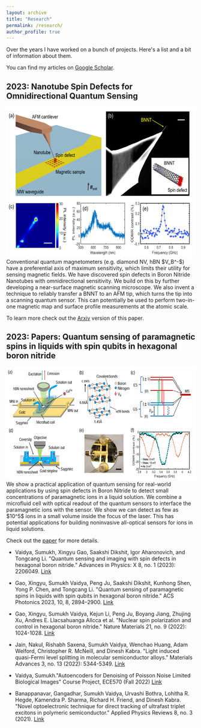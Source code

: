 ```yaml
---
layout: archive
title: "Research"
permalink: /research/
author_profile: true
---
```


Over the years I have worked on a bunch of projects. 
Here's a list and a bit of information about them.

You can find my articles on <a href="https://scholar.google.com/citations?user=6DuGsdEAAAAJ&hl=en">Google Scholar</a>.

2023: Nanotube Spin Defects for Omnidirectional Quantum Sensing
------
<img src='/images/BNNT_Probe.png' width="600" height="400">
<br>
Conventional quantum magnetometers (e.g. diamond NV, hBN $V_B^-$) have a preferential axis of maximum sensitivity, which limits their utility for sensing magnetic fields. 
We have discovered spin defects in Boron Nitride Nanotubes with omnidirectional sensitivity. We build on this by further developing a near-surface magnetic scanning microscope. 
We also invent a technique to reliably transfer a BNNT to an AFM tip, which turns the tip into a scanning quantum sensor. This can potentially be used to perform two-in-one magnetic map and surface profile measurements at the atomic scale. 

To learn more check out the [Arxiv](https://arxiv.org/abs/2310.02709) version of this paper. 

2023: 
Papers: Quantum sensing of paramagnetic spins in liquids with spin qubits in hexagonal boron nitride
------
<img src='/images/2023_hBN_Paramagnetic.png' width="600" height="300">
<br>
We show a practical application of quantum sensing for real-world applications by using spin defects in Boron Nitride to detect small concentrations of paramagnetic ions in a liquid solution. We combine a microfluid cell with optical readout of the quantum sensors to interface the paramagnetic ions with the sensor. We show we can detect as few as $10^5$ ions in a small volume inside the focus of the laser. This has potential applications for building noninvasive all-optical sensors for ions in liquid solutions.

Check out the [paper](https://pubs.acs.org/doi/10.1021/acsphotonics.3c00621) for more details.

* Vaidya, Sumukh, Xingyu Gao, Saakshi Dikshit, Igor Aharonovich, and Tongcang Li. "Quantum sensing and imaging with spin defects in hexagonal boron nitride." Advances in Physics: X 8, no. 1 (2023): 2206049. [Link](https://www.tandfonline.com/doi/full/10.1080/23746149.2023.2206049)

* Gao, Xingyu, Sumukh Vaidya, Peng Ju, Saakshi Dikshit, Kunhong Shen, Yong P. Chen, and Tongcang Li. "Quantum sensing of paramagnetic spins in liquids with spin qubits in hexagonal boron nitride." ACS Photonics 2023, 10, 8, 2894–2900. [Link](https://pubs.acs.org/doi/10.1021/acsphotonics.3c00621)

* Gao, Xingyu, Sumukh Vaidya, Kejun Li, Peng Ju, Boyang Jiang, Zhujing Xu, Andres E. Llacsahuanga Allcca et al. "Nuclear spin polarization and control in hexagonal boron nitride." Nature Materials 21, no. 9 (2022): 1024-1028. [Link](https://www.nature.com/articles/s41563-022-01329-8)

* Jain, Nakul, Rishabh Saxena, Sumukh Vaidya, Wenchao Huang, Adam Welford, Christopher R. McNeill, and Dinesh Kabra. "Light induced quasi-Fermi level splitting in molecular semiconductor alloys." Materials Advances 3, no. 13 (2022): 5344-5349. [Link](https://pubs.rsc.org/en/content/articlehtml/2022/ma/d2ma00131d)

* Vaidya, Sumukh."Autoencoders for Denoising of Poisson Noise Limited Biological Images" Course Project, ECE570 (Fall 2022) [Link](http://academicpages.github.io/files/2211182245Winter_ECE570_FinalReport.pdf)

* Banappanavar, Gangadhar, Sumukh Vaidya, Urvashi Bothra, Lohitha R. Hegde, Kamendra P. Sharma, Richard H. Friend, and Dinesh Kabra. "Novel optoelectronic technique for direct tracking of ultrafast triplet excitons in polymeric semiconductor." Applied Physics Reviews 8, no. 3 (2021). [Link](https://pubs.aip.org/aip/apr/article-abstract/8/3/031415/124859/Novel-optoelectronic-technique-for-direct-tracking?redirectedFrom=fulltext)
 
